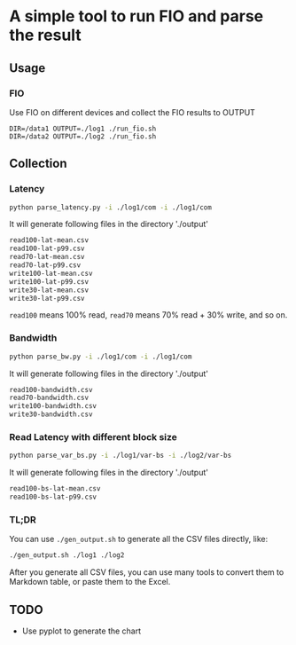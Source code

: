 # A simple tool to run FIO and parse the result

## Usage

### FIO

Use FIO on different devices and collect the FIO results to OUTPUT

```
DIR=/data1 OUTPUT=./log1 ./run_fio.sh
DIR=/data2 OUTPUT=./log2 ./run_fio.sh
```

## Collection

### Latency


```bash
python parse_latency.py -i ./log1/com -i ./log1/com
```

It will generate following files in the directory './output'

```bash
read100-lat-mean.csv
read100-lat-p99.csv
read70-lat-mean.csv
read70-lat-p99.csv
write100-lat-mean.csv
write100-lat-p99.csv
write30-lat-mean.csv
write30-lat-p99.csv
```

`read100` means 100% read, `read70` means 70% read + 30% write, and so on. 

### Bandwidth

```bash
python parse_bw.py -i ./log1/com -i ./log1/com
```

It will generate following files in the directory './output'

```bash
read100-bandwidth.csv
read70-bandwidth.csv
write100-bandwidth.csv
write30-bandwidth.csv
```

### Read Latency with different block size

```bash
python parse_var_bs.py -i ./log1/var-bs -i ./log2/var-bs
```

It will generate following files in the directory './output'

```bash
read100-bs-lat-mean.csv
read100-bs-lat-p99.csv
```

### TL;DR

You can use `./gen_output.sh` to generate all the CSV files directly, like:

```bash
./gen_output.sh ./log1 ./log2
```

After you generate all CSV files, you can use many tools to convert them to Markdown table, or paste them to the Excel.

## TODO

- Use pyplot to generate the chart